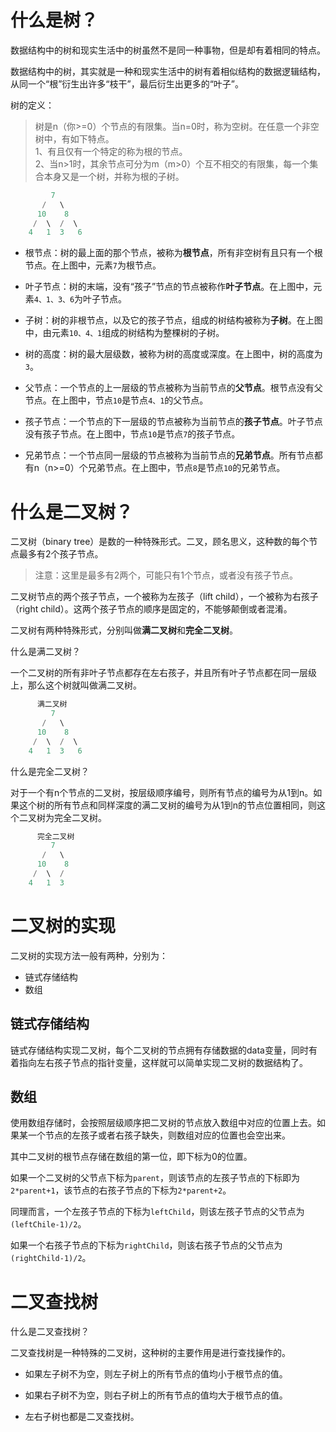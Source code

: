
# 什么是树？

数据结构中的树和现实生活中的树虽然不是同一种事物，但是却有着相同的特点。

数据结构中的树，其实就是一种和现实生活中的树有着相似结构的数据逻辑结构，从同一个“根”衍生出许多“枝干”，最后衍生出更多的“叶子”。


树的定义：

> 树是n（你>=0）个节点的有限集。当n=0时，称为空树。在任意一个非空树中，有如下特点。  
> 1、有且仅有一个特定的称为根的节点。  
> 2、当n>1时，其余节点可分为m（m>0）个互不相交的有限集，每一个集合本身又是一个树，并称为根的子树。

```java
         7
       /   \
      10    8
     /  \  /  \
    4   1  3   6
```

- 根节点：树的最上面的那个节点，被称为**根节点**，所有非空树有且只有一个根节点。在上图中，元素`7`为根节点。

- 叶子节点：树的末端，没有“孩子”节点的节点被称作**叶子节点**。在上图中，元素`4、1、3、6`为叶子节点。

- 子树：树的非根节点，以及它的孩子节点，组成的树结构被称为**子树**。在上图中，由元素`10、4、1`组成的树结构为整棵树的子树。

- 树的高度：树的最大层级数，被称为树的高度或深度。在上图中，树的高度为`3`。

- 父节点：一个节点的上一层级的节点被称为当前节点的**父节点**。根节点没有父节点。在上图中，节点`10`是节点`4、1`的父节点。

- 孩子节点：一个节点的下一层级的节点被称为当前节点的**孩子节点**。叶子节点没有孩子节点。在上图中，节点`10`是节点`7`的孩子节点。

- 兄弟节点：一个节点同一层级的节点被称为当前节点的**兄弟节点**。所有节点都有n（n>=0）个兄弟节点。在上图中，节点`8`是节点`10`的兄弟节点。



# 什么是二叉树？


二叉树（binary tree）是数的一种特殊形式。二叉，顾名思义，这种数的每个节点最多有2个孩子节点。

> 注意：这里是最多有2两个，可能只有1个节点，或者没有孩子节点。


二叉树节点的两个孩子节点，一个被称为左孩子（lift child），一个被称为右孩子（right child）。这两个孩子节点的顺序是固定的，不能够颠倒或者混淆。


二叉树有两种特殊形式，分别叫做**满二叉树**和**完全二叉树**。

什么是满二叉树？

一个二叉树的所有非叶子节点都存在左右孩子，并且所有叶子节点都在同一层级上，那么这个树就叫做满二叉树。

```java
      满二叉树
         7
       /   \
      10    8
     /  \  /  \
    4   1  3   6
```

什么是完全二叉树？

对于一个有n个节点的二叉树，按层级顺序编号，则所有节点的编号为从1到n。如果这个树的所有节点和同样深度的满二叉树的编号为从1到n的节点位置相同，则这个二叉树为完全二叉树。

```java
      完全二叉树
         7
       /   \
      10    8
     /  \  /
    4   1  3
```

# 二叉树的实现

二叉树的实现方法一般有两种，分别为：

- 链式存储结构
- 数组

## 链式存储结构

链式存储结构实现二叉树，每个二叉树的节点拥有存储数据的data变量，同时有着指向左右孩子节点的指针变量，这样就可以简单实现二叉树的数据结构了。


## 数组

使用数组存储时，会按照层级顺序把二叉树的节点放入数组中对应的位置上去。如果某一个节点的左孩子或者右孩子缺失，则数组对应的位置也会空出来。

其中二叉树的根节点存储在数组的第一位，即下标为0的位置。

如果一个二叉树的父节点下标为`parent`，则该节点的左孩子节点的下标即为`2*parent+1`，该节点的右孩子节点的下标为`2*parent+2`。

同理而言，一个左孩子节点的下标为`leftChild`，则该左孩子节点的父节点为`(leftChile-1)/2`。

如果一个右孩子节点的下标为`rightChild`，则该右孩子节点的父节点为`(rightChild-1)/2`。


# 二叉查找树

什么是二叉查找树？

二叉查找树是一种特殊的二叉树，这种树的主要作用是进行查找操作的。

- 如果左子树不为空，则左子树上的所有节点的值均小于根节点的值。

- 如果右子树不为空，则右子树上的所有节点的值均大于根节点的值。

- 左右子树也都是二叉查找树。


